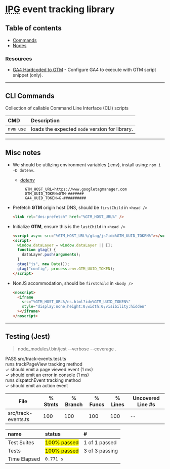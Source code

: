# <abbr title="Independence Pet Group">IPG</abbr> event tracking library

## Table of contents

- [Commands](#cli-commands)
- [Nodes](#misc-notes)

### Resources

- [GA4 Hardcoded to GTM](https://www.upbuild.io/blog/seamlessly-switch-from-hardcoded-analytics-to-gtm/) - Configure GA4 to execute with GTM script snippet (only).

---

## CLI Commands

Collection of callable Command Line Interface (CLI) scripts

| CMD       | Description                                    |
| :-------- | :--------------------------------------------- |
| `nvm use` | loads the expected `node` version for library. |

---

## Misc notes

- We should be utilizing environment variables (.env), install using: `npm i -D dotenv`.

  - [_dotenv_](https://www.npmjs.com/package/dotenv)
    ```plaintext
      GTM_HOST_URL=https://www.googletagmanager.com
      GTM_UUID_TOKEN=GTM-#######
      GA4_UUID_TOKEN=G-##########
    ```

- Prefetch **GTM** origin host DNS, should be `firstChild` in `<head />`

  ```html
  <link rel="dns-prefetch" href="%GTM_HOST_URL%" />
  ```

- Initialize **GTM**, ensure this is the `lastChild` in `<head />`

  ```html
  <script async src="%GTM_HOST_URL%/gtag/js?id=%GTM_UUID_TOKEN%"></script>
  <script>
    window.dataLayer = window.dataLayer || [];
    function gtag() {
      dataLayer.push(arguments);
    }
    gtag("js", new Date());
    gtag("config", process.env.GTM_UUID_TOKEN);
  </script>
  ```

- NonJS accommodation, should be `firstChild` in `<body />`
  ```html
  <noscript>
    <iframe
      src="%GTM_HOST_URL%/ns.html?id=%GTM_UUID_TOKEN%"
      style="display:none;height:0;width:0;visibility:hidden"
    ></iframe>
  </noscript>
  ```

---

## Testing (Jest)

> node_modules/.bin/jest --verbose --coverage .

 PASS  src/track-events.test.ts<br />
  runs trackPageView tracking method<br />
    ✓ should emit a page viewed event (1 ms)<br />
    ✓ should emit an error in console (1 ms)<br />
  runs dispatchEvent tracking method<br />
    ✓ should emit an action event<br />

| File                | % Stmts | % Branch | % Funcs | % Lines | Uncovered Line #s |
| ------------------- | ------- | -------- | ------- | ------- | ----------------- |
| src/track-events.ts | 100     | 100      | 100     | 100     | <small>--</small>

| name | status | #
| :--  | :--- | :--
| Test Suites | <mark>100% passed</mark> | 1 of 1 passed
| Tests | <mark>100% passed</mark> | 3 of 3 passing
| Time Elapsed | `0.771 s` |